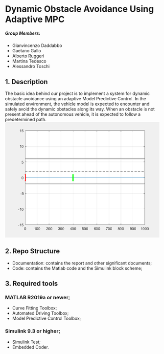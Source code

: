 # Dynamic Obstacle Avoidance Using Adaptive MPC

##### Group Members: 
* Gianvincenzo Daddabbo
* Gaetano Gallo
* Alberto Ruggeri
* Martina Tedesco
* Alessandro Toschi
## 1. Description

The basic idea behind our project is to implement a system for dynamic obstacle avoidance using an adaptive Model Predictive Control. 
In the simulated environment, the vehicle model is expected to encounter and safely avoid the dynamic obstacles along its way. 
When an obstacle is not present ahead of the autonomous vehicle, it is expected to follow a predetermined path.
![](DynAvoidance.gif)
## 2. Repo Structure

* Documentation: contains the report and other significant documents;
* Code: contains the Matlab code and the Simulink block scheme;

## 3. Required tools
### MATLAB R2019a or newer;
* Curve Fitting Toolbox;
* Automated Driving Toolbox;
* Model Predictive Control Toolbox;

### Simulink 9.3 or higher;
* Simulink Test;
* Embedded Coder.



